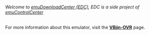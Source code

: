 ###### Welcome to [emuDownloadCenter (EDC)](https://github.com/PhoenixInteractiveNL/emuDownloadCenter/wiki/), EDC is a side project of [emuControlCenter](https://github.com/PhoenixInteractiveNL/emuControlCenter/wiki/)

For more information about this emulator, visit the [**VBjin-OVR**](https://github.com/PhoenixInteractiveNL/emuDownloadCenter/wiki/Emulator-vbjin-ovr#menu) page.
